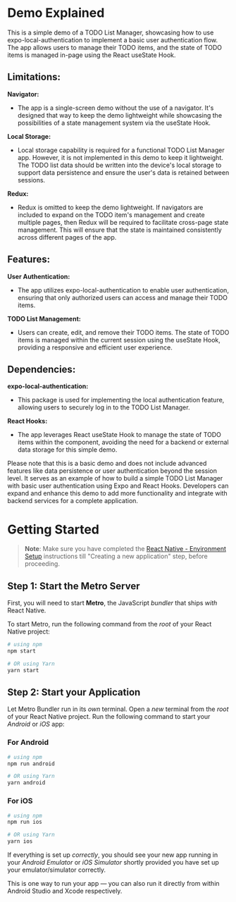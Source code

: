 # Demo Explained

This is a simple demo of a TODO List Manager, showcasing how to use expo-local-authentication to implement a basic user authentication flow. The app allows users to manage their TODO items, and the state of TODO items is managed in-page using the React useState Hook.

## Limitations:

**Navigator:**  
- The app is a single-screen demo without the use of a navigator. It's designed that way to keep the demo lightweight while showcasing the possibilities of a state management system via the useState Hook.

**Local Storage:** 
- Local storage capability is required for a functional TODO List Manager app. However, it is not implemented in this demo to keep it lightweight. The TODO list data should be written into the device's local storage to support data persistence and ensure the user's data is retained between sessions.

**Redux:** 
- Redux is omitted to keep the demo lightweight. If navigators are included to expand on the TODO item's management and create multiple pages, then Redux will be required to facilitate cross-page state management. This will ensure that the state is maintained consistently across different pages of the app.

## Features:

**User Authentication:** 
- The app utilizes expo-local-authentication to enable user authentication, ensuring that only authorized users can access and manage their TODO items.  

**TODO List Management:** 
- Users can create, edit, and remove their TODO items. The state of TODO items is managed within the current session using the useState Hook, providing a responsive and efficient user experience.

## Dependencies:

**expo-local-authentication:** 
- This package is used for implementing the local authentication feature, allowing users to securely log in to the TODO List Manager.  

**React Hooks:** 
- The app leverages React useState Hook to manage the state of TODO items within the component, avoiding the need for a backend or external data storage for this simple demo.

Please note that this is a basic demo and does not include advanced features like data persistence or user authentication beyond the session level. It serves as an example of how to build a simple TODO List Manager with basic user authentication using Expo and React Hooks. Developers can expand and enhance this demo to add more functionality and integrate with backend services for a complete application.

# Getting Started

> **Note**: Make sure you have completed the [React Native - Environment Setup](https://reactnative.dev/docs/environment-setup) instructions till "Creating a new application" step, before proceeding.

## Step 1: Start the Metro Server

First, you will need to start **Metro**, the JavaScript _bundler_ that ships _with_ React Native.

To start Metro, run the following command from the _root_ of your React Native project:

```bash
# using npm
npm start

# OR using Yarn
yarn start
```

## Step 2: Start your Application

Let Metro Bundler run in its _own_ terminal. Open a _new_ terminal from the _root_ of your React Native project. Run the following command to start your _Android_ or _iOS_ app:

### For Android

```bash
# using npm
npm run android

# OR using Yarn
yarn android
```

### For iOS

```bash
# using npm
npm run ios

# OR using Yarn
yarn ios
```

If everything is set up _correctly_, you should see your new app running in your _Android Emulator_ or _iOS Simulator_ shortly provided you have set up your emulator/simulator correctly.

This is one way to run your app — you can also run it directly from within Android Studio and Xcode respectively.
